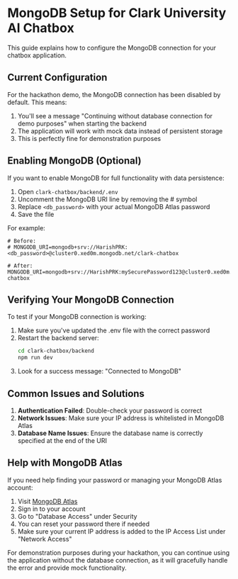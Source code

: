 # MongoDB Setup for Clark University AI Chatbox

This guide explains how to configure the MongoDB connection for your chatbox application.

## Current Configuration

For the hackathon demo, the MongoDB connection has been disabled by default. This means:

1. You'll see a message "Continuing without database connection for demo purposes" when starting the backend
2. The application will work with mock data instead of persistent storage
3. This is perfectly fine for demonstration purposes

## Enabling MongoDB (Optional)

If you want to enable MongoDB for full functionality with data persistence:

1. Open `clark-chatbox/backend/.env`
2. Uncomment the MongoDB URI line by removing the # symbol
3. Replace `<db_password>` with your actual MongoDB Atlas password
4. Save the file

For example:
```
# Before:
# MONGODB_URI=mongodb+srv://HarishPRK:<db_password>@cluster0.xed0m.mongodb.net/clark-chatbox

# After:
MONGODB_URI=mongodb+srv://HarishPRK:mySecurePassword123@cluster0.xed0m.mongodb.net/clark-chatbox
```

## Verifying Your MongoDB Connection

To test if your MongoDB connection is working:

1. Make sure you've updated the .env file with the correct password
2. Restart the backend server:
   ```bash
   cd clark-chatbox/backend
   npm run dev
   ```
3. Look for a success message: "Connected to MongoDB"

## Common Issues and Solutions

1. **Authentication Failed**: Double-check your password is correct
2. **Network Issues**: Make sure your IP address is whitelisted in MongoDB Atlas
3. **Database Name Issues**: Ensure the database name is correctly specified at the end of the URI

## Help with MongoDB Atlas

If you need help finding your password or managing your MongoDB Atlas account:

1. Visit [MongoDB Atlas](https://cloud.mongodb.com)
2. Sign in to your account
3. Go to "Database Access" under Security
4. You can reset your password there if needed
5. Make sure your current IP address is added to the IP Access List under "Network Access"

For demonstration purposes during your hackathon, you can continue using the application without the database connection, as it will gracefully handle the error and provide mock functionality.
